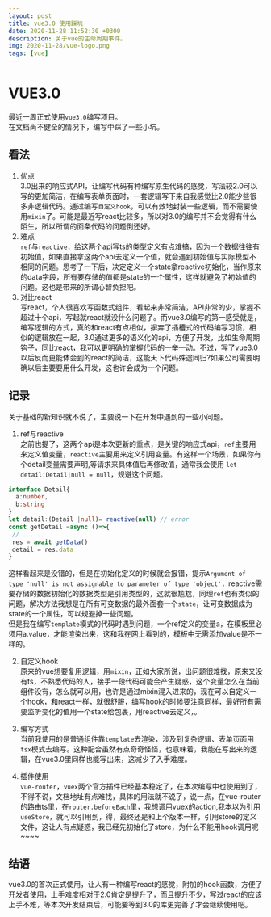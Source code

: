 ```yaml
---
layout: post
title: vue3.0 使用踩坑
date: 2020-11-28 11:52:30 +0300
description: 关于vue的生命周期事件。
img: 2020-11-28/vue-logo.png 
tags: [vue]
---
```


# VUE3.0
最近一周正式使用`vue3.0`编写项目。  
在文档尚不健全的情况下，编写中踩了一些小坑。  


## 看法  
1. 优点  
3.0出来的响应式API，让编写代码有种编写原生代码的感觉，写法较2.0可以写的更加简洁，在编写表单页面时，一套逻辑写下来自我感觉比2.0能少些很多非逻辑代码。通过编写`自定义hook`，可以有效地封装一些逻辑，而不需要使用`mixin`了。可能是最近写react比较多，所以对3.0的编写并不会觉得有什么陌生，所以所谓的面条代码的问题倒还好。
2. 难点  
`ref`与`reactive`，给这两个api写ts的类型定义有点难搞，因为一个数据往往有初始值，如果直接拿这两个api去定义一个值，就会遇到初始值与实际模型不相同的问题。思考了一下后，决定定义一个state拿reactive初始化，当作原来的data字段，所有要存储的值都是state的一个属性，这样就避免了初始值的问题。这也是带来的所谓心智负担吧。
3. 对比react  
写react，个人很喜欢写函数式组件，看起来非常简洁，API非常的少，掌握不超过十个api，写起就react就没什么问题了。而vue3.0编写的第一感受就是，编写逻辑的方式，真的和react有点相似，摒弃了插槽式的代码编写习惯，相似的逻辑放在一起，3.0通过更多的语义化的api，方便了开发，比如生命周期钩子，同比react，我可以更明确的掌握代码的一举一动。不过，写了vue3.0以后反而更能体会到的react的简洁，这能天下代码殊途同归?如果公司需要明确以后主要要用什么开发，这也许会成为一个问题。

## 记录  
关于基础的新知识就不说了，主要说一下在开发中遇到的一些小问题。  
1. ref与reactive  
之前也提了，这两个api是本次更新的重点，是关键的响应式api，`ref`主要用来定义值变量，`reactive`主要用来定义引用变量。有这样一个场景，如果你有个detail变量需要声明,等请求来具体值后再修改值，通常我会使用 `let detail:Detail|null = null`，规避这个问题。
```typescript
interface Detail{
  a:number,
  b:string
}
let detail:(Detail |null)= reactive(null) // error
const getDetail =async ()=>{
 // ......
 res = await getData()
 detail = res.data
}
```
这样看起来是没错的，但是在初始化定义的时候就会报错，提示`Argument of type 'null' is not assignable to parameter of type 'object'`，reactive需要存储的数据初始化的数据类型是引用类型的，这就很尴尬，同理`ref`也有类似的问题，解决方法我想是在所有可变数据的最外面套一个`state`，让可变数据成为state的一个属性，可以规避掉一些问题。  
但是我在编写`template`模式的代码时遇到问题，一个ref定义的变量a，在模板里必须用a.value，才能渲染出来，这和我在网上看到的，模板中无需添加value是不一样的。

2. 自定义hook  
原来的vue想要复用逻辑，用`mixin`，正如大家所说，出问题很难找，原来又没有ts，不熟悉代码的人，接手一段代码可能会产生疑惑，这个变量怎么在当前组件没有，怎么就可以用，也许是通过mixin混入进来的，现在可以自定义一个hook，和react一样，就很舒服，编写hook的时候要注意同样，最好所有需要监听变化的值用一个state给包裹，用reactive去定义，。  
3. 编写方式   
当前我使用的是普通组件靠`template`去渲染，涉及到复杂逻辑、表单页面用`tsx`模式去编写。这种配合虽然有点奇奇怪怪，也意味着，我能在写出来的逻辑，在vue3.0里同样也能写出来，这减少了入手难度。

4. 插件使用  
`vue-router`，`vuex`两个官方插件已经基本稳定了，在本次编写中也使用到了，不得不说，文档地址有点难找，具体的用法就不说了，说一点，在vue-router的路由ts里，在`router.beforeEach`里，我想调用vuex的action,我本以为引用`useStore`，就可以引用到，得，最终还是和上个版本一样，引用store的定义文件，这让人有点疑惑，我已经先初始化了store，为什么不能用hook调用呢~~~~   

## 结语  
vue3.0的首次正式使用，让人有一种编写react的感觉，附加的hook函数，方便了开发者使用，上手难度相对于2.0肯定是提升了，而且提升不少，写过react的应该上手不难，等本次开发结束后，可能要等到3.0的库更完善了才会继续使用吧。



